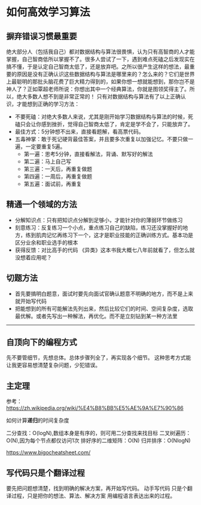# 如何高效学习算法

## 摒弃错误习惯最重要
绝大部分人（包括我自己）都对数据结构与算法很畏惧，认为只有高智商的人才能掌握，自己智商低所以掌握不了。很多人尝试了一下，遇到难点死磕之后发现实在搞不懂，于是认定自己智商太低了，还是放弃吧。之所以很产生这样的想法，最重要的原因是没有正确认识这些数据结构与算法是哪里来的？怎么来的？它们是世界上最聪明的那批头脑花费了巨大精力得到的，如果你想一想就能想到，那你岂不是神人了？正如覃超老师所说：你想出其中一个经典算法，你就是图领奖得主了。所以，绝大多数人想不到是非常正常的！
只有对数据结构与算法有了以上正确认识，才能想到正确的学习方法：
- 不要死磕：对绝大多数人来说，尤其是刚开始学习数据结构与算法的时候，死磕只会让你感到挫折，觉得自己智商太低了，肯定是学不会了，只能放弃了。
- 最佳方式：5分钟想不出来，直接看题解，看高票代码。
- 五毒神掌：敢于死记硬背最佳答案，并且要多次重复以加强记忆。不要只做一遍，一定要重复5遍。
    - 第一遍：思考5分钟，直接看解法，背诵、默写好的解法
    - 第二遍：马上自己写
    - 第三遍：一天后，再重复做题
    - 第四遍：一周后，再重复做题
    - 第五遍：面试前，再重复


## 精通一个领域的方法
- 分解知识点：只有把知识点分解到足够小，才能针对你的薄弱环节做练习
- 刻意练习：反复练习一个小点，重点练习自己的缺陷，练习还没掌握好的地方，练到肌肉记忆再练习下一个，这才是职业技能的正确训练方式。基本功是区分业余和职业选手的根本
- 获得反馈：对比高手的代码
《异类》这本书我大概七八年前就看了，但怎么就没想着应用呢？


## 切题方法
- 首先要搞明白题意，面试时要先向面试官确认题意不明确的地方，而不是上来就开始写代码
- 把能想到的所有可能解法先列出来，然后比较它们的时间、空间复杂度，选取最优解。或者先写出一种解法，再优化。而不是立刻钻到某一种方法里


---


## 自顶向下的编程方式
先不要管细节，先想总体。总体步骤列全了，再实现各个细节。
这种思考方式能让我更容易想清楚复杂问题，少犯错误。


## 主定理
参考：https://zh.wikipedia.org/wiki/%E4%B8%BB%E5%AE%9A%E7%90%86

如何计算**递归**的时间复杂度

二分查找：O(logN),数组本身是有序的，则可用二分查找来找目标
二叉树遍历：O(N),因为每个节点都仅访问1次
排好序的二维矩阵：O(N)
归并排序：O(NlogN)


https://www.bigocheatsheet.com/



## 写代码只是个翻译过程
要先把问题想清楚，找到明确的解决方案，再开始写代码。
动手写代码 只是个翻译过程，只是把你的想法、算法、解决方案 用编程语言表达出来的过程。